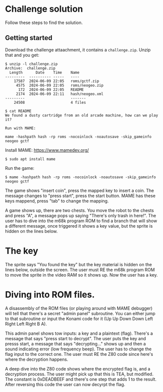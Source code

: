 # Challenge solution

Follow these steps to find the solution.

## Getting started

Download the challenge attaachment, it contains a `challenge.zip`. Unzip that and you get:

```
$ unzip -l challenge.zip 
Archive:  challenge.zip
  Length      Date    Time    Name
---------  ---------- -----   ----
    17587  2024-06-09 22:05   roms/gctf.zip
     4575  2024-06-09 22:05   roms/neogeo.zip
      172  2024-06-09 22:05   README
     2174  2024-06-09 22:11   hash/neogeo.xml
---------                     -------
    24508                     4 files

```

```
$ cat README
We found a dusty cartridge from an old arcade machine, how can we play it?

Run with MAME:

mame -hashpath hash -rp roms -nocoinlock -noautosave -skip_gameinfo neogeo gctf
```

Install MAME: https://www.mamedev.org/

`$ sudo apt install mame`

Run the game:

`$ mame -hashpath hash -rp roms -nocoinlock -noautosave -skip_gameinfo neogeo gctf`

The game shows "insert coin", press the mapped key to insert a coin. The message changes to "press start", press the start button. MAME has these keys mappend, press "tab" to change the mapping.

A game shows up, there are two chests. You move the robot to the chests and press "A", a message pops up saying "There's only trash in here!". The user has to dive into the m68k program ROM to find a branch that will show a different message, once triggered it shows a key value, but the sprite is hidden on the lines below.

# The key

The sprite says "You found the key" but the key material is hidden on the lines below, outside the screen. The user must RE the m68k program ROM to move the sprite in the video RAM so it shows up. Now the user has a key.

# Diving into ROM files.

A disassembly of the ROM files (or playing around with MAME debugger) will tell that there's a secret "admin panel" subroutine. You can either jump to that subroutine or input the Konami code for it (Up Up Down Down Left Right Left Right B A).

This admin panel shows tow inputs: a key and a plaintext (flag). There's a message that says "press start to decrypt". The user puts the key and presss start, a message that says "decrypting..." shows up and then a sound indicating error (low frequency beep). The user has to change the flag input to the correct one. The user must RE the Z80 code since here's where the decryption happens.

A deep dive into the Z80 code shows where the encrypted flag is, and a decryption process. The user might pick up that this is TEA, but modified. The constant is 0xDEADBEEF and there's one step that adds 1 to the result. After reversing this code the user can now decyrpt the flag.